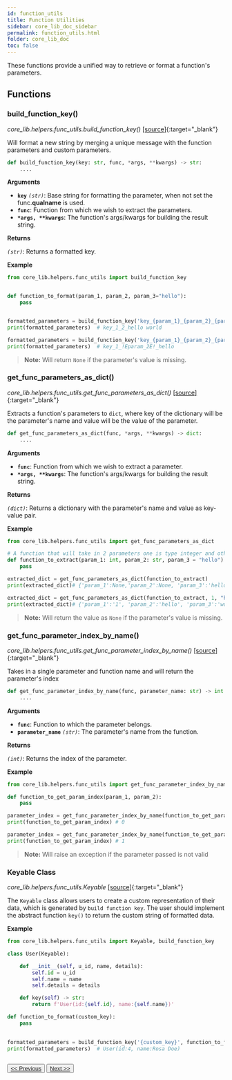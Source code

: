 ```yaml
---
id: function_utils
title: Function Utilities
sidebar: core_lib_doc_sidebar
permalink: function_utils.html
folder: core_lib_doc
toc: false
---
```


These functions provide a unified way to retrieve or format a function's parameters.

## Functions

### build_function_key()

*core_lib.helpers.func_utils.build_function_key()* [[source]](https://github.com/shay-te/core-lib/blob/master/core_lib/helpers/func_utils.py#L65){:target="_blank"}

Will format a new string by merging a unique message with the function parameters and custom parameters.

```python
def build_function_key(key: str, func, *args, **kwargs) -> str:
    ....
```

**Arguments**

- **`key`** *`(str)`*: Base string for formatting the parameter, when not set the func.__qualname__ is used.
- **`func`**: Function from which we wish to extract the parameters.
- __`*args, **kwargs`__: The function's args/kwargs for building the result string.


**Returns**

*`(str)`*: Returns a formatted key.

**Example**

```python
from core_lib.helpers.func_utils import build_function_key


def function_to_format(param_1, param_2, param_3="hello"):
    pass


formatted_parameters = build_function_key('key_{param_1}_{param_2}_{param_3}', function_to_format, 1, 2, "hello world")
print(formatted_parameters)  # key_1_2_hello world

formatted_parameters = build_function_key('key_{param_1}_{param_2}_{param_3}', function_to_format, 1)
print(formatted_parameters)  # key_1_!Eparam_2E!_hello
```
> **Note:** Will return `None` if the parameter's value is missing.

### get_func_parameters_as_dict()

*core_lib.helpers.func_utils.get_func_parameters_as_dict()* [[source]](https://github.com/shay-te/core-lib/blob/master/core_lib/helpers/func_utils.py#L48){:target="_blank"}

Extracts a function's parameters to `dict`, where key of the dictionary will be the parameter's name and value will be the value of the parameter.

```python
def get_func_parameters_as_dict(func, *args, **kwargs) -> dict:
    ....
```

**Arguments**

- **`func`**: Function from which we wish to extract a parameter.
- __`*args, **kwargs`__: The function's args/kwargs for building the result string.


**Returns**

*`(dict)`*: Returns a dictionary with the parameter's name and value as key-value pair.

**Example**

```python
from core_lib.helpers.func_utils import get_func_parameters_as_dict

# A function that will take in 2 parameters one is type integer and other is string
def function_to_extract(param_1: int, param_2: str, param_3 = "hello"):
    pass

extracted_dict = get_func_parameters_as_dict(function_to_extract) 
print(extracted_dict)# {'param_1':None,'param_2':None, 'param_3':'hello'}

extracted_dict = get_func_parameters_as_dict(function_to_extract, 1, "hello", "world") 
print(extracted_dict)# {'param_1':'1', 'param_2':'hello', 'param_3':'world'}
```
> **Note:** Will return the value as `None` if the parameter's value is missing.


### get_func_parameter_index_by_name()

*core_lib.helpers.func_utils.get_func_parameter_index_by_name()* [[source]](https://github.com/shay-te/core-lib/blob/master/core_lib/helpers/func_utils.py#L10){:target="_blank"}

Takes in a single parameter and function name and will return the parameter's index

```python
def get_func_parameter_index_by_name(func, parameter_name: str) -> int:
    ....
```

**Arguments**

- **`func`**: Function to which the parameter belongs.
- **`parameter_name`** *`(str)`*: The parameter's name from the function.


**Returns**

*`(int)`*: Returns the index of the parameter.

**Example**

```python
from core_lib.helpers.func_utils import get_func_parameter_index_by_name

def function_to_get_param_index(param_1, param_2):
    pass

parameter_index = get_func_parameter_index_by_name(function_to_get_param_index, "param_1") 
print(function_to_get_param_index) # 0

parameter_index = get_func_parameter_index_by_name(function_to_get_param_index, "param_2")
print(function_to_get_param_index) # 1
```
> **Note:** Will raise an exception if the parameter passed is not valid


### Keyable Class

*core_lib.helpers.func_utils.Keyable* [[source]](https://github.com/shay-te/core-lib/blob/master/core_lib/helpers/func_utils.py#L20){:target="_blank"}

The `Keyable` class allows users to create a custom representation of their data, which is generated by `build function key`.
The user should implement the abstract function `key()` to return the custom string of formatted data.

**Example**
```python
from core_lib.helpers.func_utils import Keyable, build_function_key

class User(Keyable):

    def __init__(self, u_id, name, details):
        self.id = u_id
        self.name = name
        self.details = details

    def key(self) -> str:
        return f'User(id:{self.id}, name:{self.name})'

def function_to_format(custom_key):
    pass

        
formatted_parameters = build_function_key('{custom_key}', function_to_format, User(4, 'Rosa Doe'))
print(formatted_parameters)  # User(id:4, name:Rosa Doe)
```

<div style="margin-top:2em">
    <button class="pagePrevious-btn"><a href="/files.html"><< Previous</a></button>
    <button class="pageNext-btn"><a href="/generate_data.html">Next >></a></button>
</div>